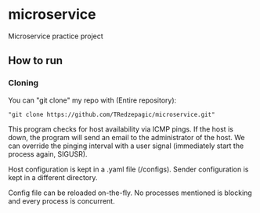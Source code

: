 # microservice
Microservice practice project

## How to run

### Cloning
You can "git clone" my repo with (Entire repository):

```
"git clone https://github.com/TRedzepagic/microservice.git"
```

This program checks for host availability via ICMP pings. If the host is down, the program will send an email to the administrator of the host. We can override the pinging interval with a user signal (immediately start the process again, SIGUSR). 

Host configuration is kept in a .yaml file (/configs). Sender configuration is kept in a different directory. 

Config file can be reloaded on-the-fly. No processes mentioned is blocking and every process is concurrent.


